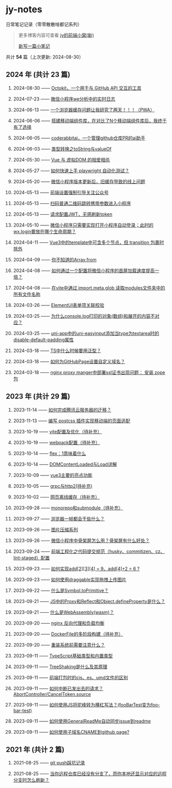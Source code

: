 # jy-notes

日常笔记记录（零零散散啥都记系列）

> 更多博客内容可查看 [jy的前端小窝(新)](https://jynba.github.io)
>
> [新写一篇小笔记](https://github.com/jynba/jynba.github.io/issues/new)

共计 **54** 篇（上次更新: 2024-08-30）

## 2024 年 (共计 23 篇)

1. 2024-08-30 —— [Octokit，一个用于与 GitHub API 交互的工具](https://github.com/jynba/jynba.github.io/issues/60)

2. 2024-07-23 —— [微信小程序we分析中的实时日志](https://github.com/jynba/jynba.github.io/issues/57)

3. 2024-06-13 —— [一个浏览器缓存问题让我研究了两天！！！（PWA）](https://github.com/jynba/jynba.github.io/issues/56)

4. 2024-06-06 —— [搭建移动端组件库，在对比了N个移动端组件库后，我终于有了选择](https://github.com/jynba/jynba.github.io/issues/55)

5. 2024-06-05 —— [coderabbitai，一个管理github仓库PR的ai助手](https://github.com/jynba/jynba.github.io/issues/54)

6. 2024-06-03 —— [类型转换之toString与valueOf](https://github.com/jynba/jynba.github.io/issues/53)

7. 2024-05-30 —— [Vue 与 虚拟DOM 的相爱相杀](https://github.com/jynba/jynba.github.io/issues/52)

8. 2024-05-27 —— [如何快速上手 playwright 自动化测试？](https://github.com/jynba/jynba.github.io/issues/51)

9. 2024-05-20 —— [微信小程序版本更新后，旧缓存导致的线上问题](https://github.com/jynba/jynba.github.io/issues/50)

10. 2024-05-13 —— [前端设置强制引导关注公众号](https://github.com/jynba/jynba.github.io/issues/49)

11. 2024-05-13 —— [扫码普通二维码跳转携带参数进入小程序](https://github.com/jynba/jynba.github.io/issues/48)

12. 2024-05-13 —— [请求配置JWT，无感刷新token](https://github.com/jynba/jynba.github.io/issues/47)

13. 2024-05-10 —— [微信小程序只需要实现打开小程序自动登录；此时的wx.login要放在哪个生命周期？](https://github.com/jynba/jynba.github.io/issues/46)

14. 2024-04-11 —— [Vue3中的template中可含多个节点，但 transition 包裹时除外](https://github.com/jynba/jynba.github.io/issues/45)

15. 2024-04-09 —— [你不知道的Array.from](https://github.com/jynba/jynba.github.io/issues/44)

16. 2024-04-08 —— [如何通过一个配置将微信小程序的首屏加载速度提高一倍？](https://github.com/jynba/jynba.github.io/issues/43)

17. 2024-04-08 —— [在vite中通过 import.meta.glob 读取modules文件夹中的所有文件名称](https://github.com/jynba/jynba.github.io/issues/42)

18. 2024-03-26 —— [ElementUI表单项关联校验](https://github.com/jynba/jynba.github.io/issues/41)

19. 2024-03-25 —— [为什么console.log打印的对象(数组)和展开的内容不对应？](https://github.com/jynba/jynba.github.io/issues/40)

20. 2024-03-25 —— [uni-app中的uni-easyinput添加当type为textarea时的disable-default-padding属性](https://github.com/jynba/jynba.github.io/issues/39)

21. 2024-03-18 —— [TS中什么时候要用泛型？](https://github.com/jynba/jynba.github.io/issues/38)

22. 2024-03-18 —— [如何为GitHubPage设置自定义域名？](https://github.com/jynba/jynba.github.io/issues/37)

23. 2024-03-18 —— [nginx proxy manger中部署ssl证书出现问题： 安装 zope包](https://github.com/jynba/jynba.github.io/issues/36)

## 2023 年 (共计 29 篇)

1. 2023-11-14 —— [如何完成腾讯云服务器的迁移？](https://github.com/jynba/jynba.github.io/issues/35)

2. 2023-11-13 —— [编写 postcss 插件实现移动端的页面适配](https://github.com/jynba/jynba.github.io/issues/34)

3. 2023-10-19 —— [vite配置及优化（待补充）](https://github.com/jynba/jynba.github.io/issues/33)

4. 2023-10-19 —— [webpack配置（待补充）](https://github.com/jynba/jynba.github.io/issues/32)

5. 2023-10-14 —— [flex：1意味着什么](https://github.com/jynba/jynba.github.io/issues/31)

6. 2023-10-14 —— [DOMContentLoaded与Load详解](https://github.com/jynba/jynba.github.io/issues/30)

7. 2023-10-09 —— [vue3主要的亮点功能](https://github.com/jynba/jynba.github.io/issues/29)

8. 2023-10-05 —— [grpc与http2(待补充)](https://github.com/jynba/jynba.github.io/issues/28)

9. 2023-10-02 —— [网页离线缓存（待补充）](https://github.com/jynba/jynba.github.io/issues/27)

10. 2023-09-28 —— [monorepo和submodule（待补充）](https://github.com/jynba/jynba.github.io/issues/26)

11. 2023-09-27 —— [浏览器一帧都会干些什么？](https://github.com/jynba/jynba.github.io/issues/25)

12. 2023-09-26 —— [图片压缩系列](https://github.com/jynba/jynba.github.io/issues/24)

13. 2023-09-26 —— [微信小程序中骨架屏怎么用？骨架屏有什么好处？](https://github.com/jynba/jynba.github.io/issues/23)

14. 2023-09-24 —— [前端工程化之代码提交规范（husky、commitizen、cz、lint-staged）配置](https://github.com/jynba/jynba.github.io/issues/22)

15. 2023-09-23 —— [如何实现add[2][3][4] = 9、add[4]+2 = 6 ?](https://github.com/jynba/jynba.github.io/issues/21)

16. 2023-09-23 —— [如何使用draggable实现拖拽上传图片](https://github.com/jynba/jynba.github.io/issues/20)

17. 2023-09-22 —— [什么是Symbol.toPrimitive？](https://github.com/jynba/jynba.github.io/issues/19)

18. 2023-09-21 —— [JS中的Proxy和Reflect和Object.defineProperty是什么？](https://github.com/jynba/jynba.github.io/issues/18)

19. 2023-09-21 —— [什么是WebAssembly(wasm)？](https://github.com/jynba/jynba.github.io/issues/17)

20. 2023-09-20 —— [nginx 反向代理和负载均衡](https://github.com/jynba/jynba.github.io/issues/16)

21. 2023-09-20 —— [DockerFile的多阶段构建（待补充）](https://github.com/jynba/jynba.github.io/issues/15)

22. 2023-09-20 —— [重装系统前需要注意什么？](https://github.com/jynba/jynba.github.io/issues/14)

23. 2023-09-11 —— [TypeScript基础类型和内置类型](https://github.com/jynba/jynba.github.io/issues/13)

24. 2023-09-11 —— [TreeShaking是什么及其原理](https://github.com/jynba/jynba.github.io/issues/12)

25. 2023-09-11 —— [前端打包时的cjs、es、umd文件的区别](https://github.com/jynba/jynba.github.io/issues/11)

26. 2023-09-11 —— [如何中断已发出去的请求？AbortController/CancelToken.source](https://github.com/jynba/jynba.github.io/issues/10)

27. 2023-09-11 —— [如何使用JS将驼峰转为横杠写法？(fooBarTest变为foo-bar-test)](https://github.com/jynba/jynba.github.io/issues/9)

28. 2023-09-11 —— [如何使用GeneralReadMe自动同步issue到readme](https://github.com/jynba/jynba.github.io/issues/8)

29. 2023-09-11 —— [如何使用子域名CNAME到github page?](https://github.com/jynba/jynba.github.io/issues/7)

## 2021 年 (共计 2 篇)

1. 2021-08-25 —— [git push踩坑记录](https://github.com/jynba/jynba.github.io/issues/6)

2. 2021-08-25 —— [当你远程仓库已经没有分支了，而你本地还显示对应的远程分支时怎么刷新？](https://github.com/jynba/jynba.github.io/issues/5)
